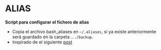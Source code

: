 # ALIAS

**Script para configurar el fichero de alias**

* Copia el archivo bash_aliases en `~/.aliases`, si ya existe anteriormente será guardado en la carpeta .`../backup`.
* Inspirado de el siguiente [post](https://www.cyberciti.biz/tips/bash-aliases-mac-centos-linux-unix.html)


